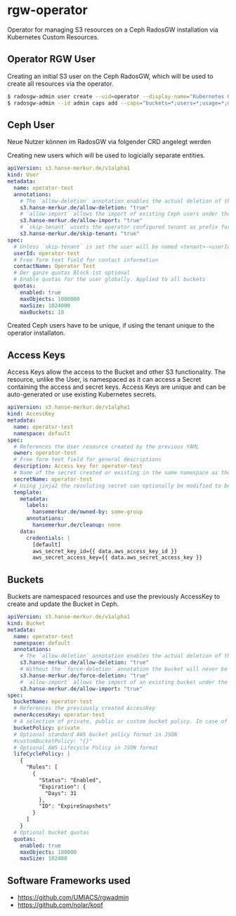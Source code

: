 # rgw-operator

Operator for managing S3 resources on a Ceph RadosGW installation via Kubernetes Custom Resources.

## Operator RGW User

Creating an initial S3 user on the Ceph RadosGW, which will be used to create all resources via the operator.

```bash
$ radosgw-admin user create --uid=operator --display-name="Kubernetes Operator" --gen-access-keys
$ radosgw-admin --id admin caps add --caps="buckets=*;users=*;usage=*;metadata=*" --uid=operator
```

## Ceph User

Neue Nutzer können im RadosGW via folgender CRD angelegt werden

Creating new users which will be used to logicially separate entities.

```yaml
apiVersion: s3.hanse-merkur.de/v1alpha1
kind: User
metadata:
  name: operator-test
  annotations:
    # The `allow-deletion` annotation enables the actual deletion of the Ceph User, aside from the resource itself
    s3.hanse-merkur.de/allow-deletion: "true"
    # `allow-import` allows the import of existing Ceph users under the management of the resource
    s3.hanse-merkur.de/allow-import: "true"
    # `skip-tenant` unsets the operator configured tenant as prefix for the Ceph user
    s3.hanse-merkur.de/skip-tenant: "true"
spec:
  # Unless `skip-tenant` is set the user will be named <tenant>-<userId>
  userId: operator-test
  # Free form text field for contact information
  contactName: Operator Test
  # Der ganze quotas Block ist optional
  # Enable quotas for the user globally. Applied to all buckets
  quotas:
    enabled: true
    maxObjects: 1000000
    maxSize: 1024000
    maxBuckets: 10
```

Created Ceph users have to be unique, if using the tenant unique to the operator installaton.

## Access Keys

Access Keys allow the access to the Bucket and other S3 functionality. The
resource, unlike the User, is namespaced as it can access a Secret containing
the access and secret keys. Access Keys are unique and can be auto-generated or
use existing Kubernetes secrets.

```yaml
apiVersion: s3.hanse-merkur.de/v1alpha1
kind: AccessKey
metadata:
  name: operator-test
  namespace: default
spec:
  # References the User resource created by the previous YAML
  owner: operator-test
  # Free form text field for general descriptions
  description: Access key for operator-test
  # Name of the secret created or existing in the same namespace as the AccessKey resource
  secretName: operator-test
  # Using jinja2 the resoluting secret can optionally be modified to be application specific as seen in this example
  template:
    metadata:
      labels:
        hansemerkur.de/owned-by: some-group
      annotations:
        hansemerkur.de/cleanup: none
    data:
      credentials: |
        [default]
        aws_secret_key_id={{ data.aws_access_key_id }}
        aws_secret_access_key={{ data.aws_secret_access_key }}
```

## Buckets

Buckets are namespaced resources and use the previously AccessKey to create and
update the Bucket in Ceph.

```yaml
apiVersion: s3.hanse-merkur.de/v1alpha1
kind: Bucket
metadata:
  name: operator-test
  namespace: default
  annotations:
    # The `allow-deletion` annotation enables the actual deletion of the Ceph Bucket, aside from the resource itself
    s3.hanse-merkur.de/allow-deletion: "true"
    # Without the `force-deletion` annotation the bucket will never be deleted as long as it still contains objects
    s3.hanse-merkur.de/force-deletion: "true"
    # `allow-import` allows the import of an existing bucket under the management of the resource
    s3.hanse-merkur.de/allow-import: "true"
spec:
  bucketName: operator-test
  # References the previously created AccessKey
  ownerAccessKey: operator-test
  # A selection of private, public or custom bucket policy. In case of custom the customBucketPolicy field is expected
  bucketPolicy: private
  # Optional standard AWS bucket policy format in JSON
  #customBucketPolicy: "{}"
  # Optional AWS Lifecycle Policy in JSON format
  lifeCyclePolicy: |
    {
      "Rules": [
        {
          "Status": "Enabled",
          "Expiration": {
            "Days": 31
          },
          "ID": "ExpireSnapshots"
        }
      ]
    }
  # Optional bucket quotas
  quotas:
    enabled: true
    maxObjects: 100000
    maxSize: 102400
```

## Software Frameworks used

- https://github.com/UMIACS/rgwadmin
- https://github.com/nolar/kopf
